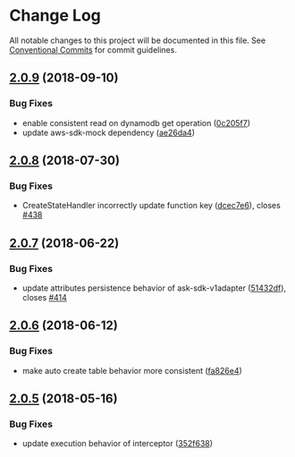 # Change Log

All notable changes to this project will be documented in this file.
See [Conventional Commits](https://conventionalcommits.org) for commit guidelines.

<a name="2.0.9"></a>
## [2.0.9](https://github.com/alexa/alexa-skills-kit-sdk-for-nodejs/compare/v2.0.8...v2.0.9) (2018-09-10)


### Bug Fixes

* enable consistent read on dynamodb get operation ([0c205f7](https://github.com/alexa/alexa-skills-kit-sdk-for-nodejs/commit/0c205f7))
* update aws-sdk-mock dependency ([ae26da4](https://github.com/alexa/alexa-skills-kit-sdk-for-nodejs/commit/ae26da4))




<a name="2.0.8"></a>
## [2.0.8](https://github.com/alexa/alexa-skills-kit-sdk-for-nodejs/compare/v2.0.7...v2.0.8) (2018-07-30)


### Bug Fixes

* CreateStateHandler incorrectly update function key ([dcec7e6](https://github.com/alexa/alexa-skills-kit-sdk-for-nodejs/commit/dcec7e6)), closes [#438](https://github.com/alexa/alexa-skills-kit-sdk-for-nodejs/issues/438)




<a name="2.0.7"></a>
## [2.0.7](https://github.com/alexa/alexa-skills-kit-sdk-for-nodejs/compare/v2.0.6...v2.0.7) (2018-06-22)


### Bug Fixes

* update attributes persistence behavior of ask-sdk-v1adapter ([51432df](https://github.com/alexa/alexa-skills-kit-sdk-for-nodejs/commit/51432df)), closes [#414](https://github.com/alexa/alexa-skills-kit-sdk-for-nodejs/issues/414)




<a name="2.0.6"></a>
## [2.0.6](https://github.com/alexa/alexa-skills-kit-sdk-for-nodejs/compare/v2.0.5...v2.0.6) (2018-06-12)


### Bug Fixes

* make auto create table behavior more consistent ([fa826e4](https://github.com/alexa/alexa-skills-kit-sdk-for-nodejs/commit/fa826e4))




<a name="2.0.5"></a>
## [2.0.5](https://github.com/alexa/alexa-skills-kit-sdk-for-nodejs/compare/v2.0.4...v2.0.5) (2018-05-16)


### Bug Fixes

* update execution behavior of interceptor ([352f638](https://github.com/alexa/alexa-skills-kit-sdk-for-nodejs/commit/352f638))
